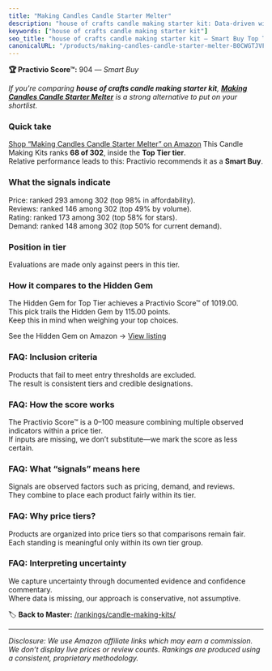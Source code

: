 ```yaml
---
title: "Making Candles Candle Starter Melter"
description: "house of crafts candle making starter kit: Data-driven within Top Tier ranking using the Practivio Score™. Positioned by quality, value, demand, findability, m…"
keywords: ["house of crafts candle making starter kit"]
seo_title: "house of crafts candle making starter kit — Smart Buy Top Tier (2025)"
canonicalURL: "/products/making-candles-candle-starter-melter-B0CWGTJVFW/"
---
```


**🏆 Practivio Score™:** 904 — _Smart Buy_


*If you're comparing **house of crafts candle making starter kit**, **[Making Candles Candle Starter Melter](https://www.amazon.com/dp/B0CWGTJVFW?tag=practivio-20)** is a strong alternative to put on your shortlist.*
### Quick take
[Shop “Making Candles Candle Starter Melter” on Amazon](https://www.amazon.com/dp/B0CWGTJVFW?tag=practivio-20)
This Candle Making Kits ranks **68 of 302**, inside the **Top Tier tier**.  
Relative performance leads to this: Practivio recommends it as a **Smart Buy**.

### What the signals indicate
Price: ranked 293 among 302 (top 98% in affordability).  
Reviews: ranked 146 among 302 (top 49% by volume).  
Rating: ranked 173 among 302 (top 58% for stars).  
Demand: ranked 148 among 302 (top 50% for current demand).

### Position in tier
Evaluations are made only against peers in this tier.

### How it compares to the Hidden Gem
The Hidden Gem for Top Tier achieves a Practivio Score™ of 1019.00.  
This pick trails the Hidden Gem by 115.00 points.  
Keep this in mind when weighing your top choices.  

See the Hidden Gem on Amazon → [View listing](https://www.amazon.com/dp/B0BFFY23VX?tag=practivio-20)

### FAQ: Inclusion criteria
Products that fail to meet entry thresholds are excluded.  
The result is consistent tiers and credible designations.

### FAQ: How the score works
The Practivio Score™ is a 0–100 measure combining multiple observed indicators within a price tier.  
If inputs are missing, we don’t substitute—we mark the score as less certain.

### FAQ: What “signals” means here
Signals are observed factors such as pricing, demand, and reviews.  
They combine to place each product fairly within its tier.

### FAQ: Why price tiers?
Products are organized into price tiers so that comparisons remain fair.  
Each standing is meaningful only within its own tier group.

### FAQ: Interpreting uncertainty
We capture uncertainty through documented evidence and confidence commentary.  
Where data is missing, our approach is conservative, not assumptive.


🏷️ **Back to Master:** [/rankings/candle-making-kits/](/rankings/candle-making-kits/)

---
_Disclosure: We use Amazon affiliate links which may earn a commission. We don’t display live prices or review counts. Rankings are produced using a consistent, proprietary methodology._
